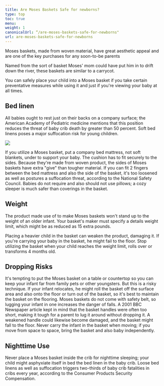 ```yaml
---
title: Are Moses Baskets Safe for newborns?
type: top
toc: true
menu:
weight: 1
canonicalUrl: “/are-moses-baskets-safe-for-newborns"
url: are-moses-baskets-safe-for-newborns
---
```


Moses baskets, made from woven material, have great aesthetic appeal and are one of the key purchases for any soon-to-be parents

Named from the sort of basket Moses' mom could have put him in to drift down the river, these baskets are similar to a carrycot.

You can safely place your child into a Moses basket if you take certain preventative measures while using it and just if you're viewing your baby at all times.

## Bed linen

All babies ought to rest just on their backs on a company surface; the American Academy of Pediatric medicine mentions that this position reduces the threat of baby crib death by greater than 50 percent. Soft bed linens poses a major suffocation risk for young children.

![](https://pixabay.com/get/g275f800ee7ca690f7eb977c922f169fa1289146daaadb8abfd10fa5cae9f31cc6d9d60d26ddd6410861f30181947dab3_640.jpg)

If you utilize a Moses basket, put a company bed mattress, not soft blankets, under to support your baby. The cushion has to fit securely to the sides. Because they're made from woven product, the sides of Moses baskets have extra "give" than tougher material. If you can fit 2 fingers between the bed mattress and also the side of the basket, it's too loosened as well as postures a suffocation threat, according to the National Safety Council. Babies do not require and also should not use pillows; a cozy sleeper is much safer than coverings in the basket.

## Weight

The product made use of to make Moses baskets won't stand up to the weight of an older infant. Your basket's maker must specify a details weight limit, which might be as reduced as 15 extra pounds.

Placing a heavier child in the basket can weaken the product, damaging it. If you're carrying your baby in the basket, he might fail to the floor. Stop utilizing the basket when your child reaches the weight limit, rolls over or transforms 4 months old.

## Dropping Risks

It's tempting to put the Moses basket on a table or countertop so you can keep your infant far from family pets or other youngsters. But this is a risky technique. If your infant relocates, he might roll the basket off the surface area and also onto the floor or turn out of the basket, so it's best to maintain the basket on the flooring. Moses baskets do not come with safety belt, so lugging your infant in one increases the danger of falls. A 2001 BBC Newspaper article kept in mind that the basket handles were often too short, making it tough for a parent to lug it around without dropping it. A weakened handle could likewise become damaged, and the basket might fall to the floor. Never carry the infant in the basket when moving; if you move from space to space, bring the basket and also baby independently.

## Nighttime Use

Never place a Moses basket inside the crib for nighttime sleeping; your child might asphyxiate itself in bed the bed linen in the baby crib. Loose bed linens as well as suffocation triggers two-thirds of baby crib fatalities in cribs every year, according to the Consumer Products Security Compensation.
